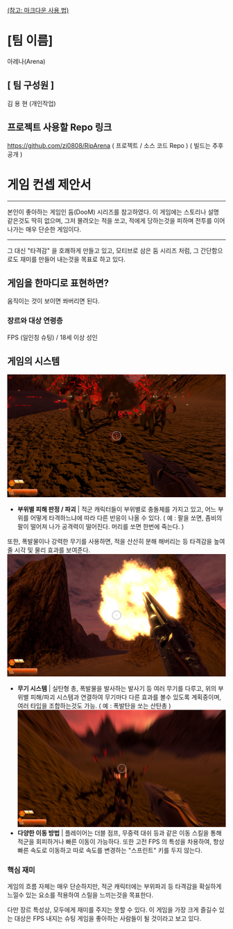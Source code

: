 [(참고: 마크다운 사용 법)](https://gist.github.com/ihoneymon/652be052a0727ad59601)

# [팀 이름]
아레나(Arena)
## [ 팀 구성원 ]
김 용 현 (개인작업)
## 프로젝트 사용할 Repo 링크
https://github.com/zi0808/RipArena
( 프로젝트 / 소스 코드 Repo )
( 빌드는 추후 공개 )

# 게임 컨셉 제안서
* * *
본인이 좋아하는 게임인 둠(DooM) 시리즈를 참고하였다.
이 게임에는 스토리나 설명 같은것도 딱히 없으며,
그저 몰려오는 적을 쏘고, 적에게 당하는것을 피하며
전투를 이어나가는 매우 단순한 게임이다.
* * *
그 대신 "타격감" 을 호쾌하게 만들고 있고,
모티브로 삼은 둠 시리즈 처럼,
그 간단함으로도 재미를 만들어 내는것을 목표로 하고 있다.
## 게임을 한마디로 표현하면?
움직이는 것이 보이면 쏴버리면 된다.
### 장르와 대상 연령층
FPS (일인칭 슈팅) / 18세 이상 성인
## 게임의 시스템
![부우파괴](Damages.jpg)
* **부위별 피해 판정 / 파괴** |
적군 캐릭터들이 부위별로 충돌체를 가지고 있고, 어느 부위를 어떻게 타격하느냐에 따라 다른 반응이 나올 수 있다.
( 예 : 팔을 쏘면, 좀비의 팔이 떨어져 나가 공격력이 떨어진다. 머리를 쏘면 한번에 죽는다. )

또한, 폭발물이나 강력한 무기를 사용하면, 적을 산산히 분해 해버리는 등 타격감을 높여줄 시각 및 물리 효과를 보여준다.
![무기 시스템](Weapons.jpg)
* **무기 시스템** |
실탄형 총, 폭발물을 발사하는 발사기 등 여러 무기를 다루고, 위의 부위별 피해/파괴 시스템과 연결하여
무기마다 다른 효과를 볼수 있도록 계획중이며, 여러 타입을 조합하는것도 가능.
( 예 : 폭발탄을 쏘는 산탄총 )
![이동방법](Movement.jpg)
* **다양한 이동 방법** |
플레이어는 더블 점프, 무중력 대쉬 등과 같은 이동 스킬을 통해 적군을 회피하거나 
빠른 이동이 가능하다. 또한 고전 FPS 의 특성을 차용하여, 항상 빠른 속도로 이동하고
따로 속도를 변경하는 "스프린트" 키를 두지 않는다.
### 핵심 재미
게임의 흐름 자체는 매우 단순하지만, 적군 캐릭터에는 부위파괴 등
타격감을 확실하게 느낄수 있는 요소를 적용하여 스릴을 느끼는것을 목표한다.

다만 장르 특성상, 모두에게 재미를 주지는 못할 수 있다.
이 게임을 가장 크게 즐길수 있는 대상은 FPS 내지는 슈팅 게임을 좋아하는 사람들이 될 것이라고 보고 있다.

